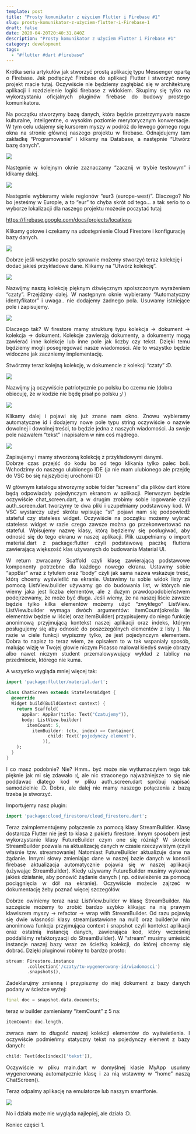 ```yaml
---
template: post
title: "Prosty komunikator z użyciem Flutter i Firebase #1"
slug: prosty-komunikator-z-użyciem-flutter-i-Firebase-1
draft: false
date: 2020-04-20T20:40:31.840Z
description: "Prosty komunikator z użyciem Flutter i Firebase #1"
category: development
tags:
  - "#flutter #dart #firebase"
---
```

<div style="text-align: justify;">Krótka seria artykułów jak stworzyć prostą aplikację typu Messenger opartą o Firebase. Jak podłączyć Firebase do aplikacji Flutter i stworzyć nowy projekt macie tutaj. Oczywiście nie będziemy zagłębiać się w architekturę aplikacji i rozdzielenie logiki firebase z widokiem. Skupimy się tylko na wykorzystaniu oficjalnych pluginów firebase do budowy prostego komunikatora.

Na początku stworzymy bazę danych, która będzie przetrzymywała nasze kulturalne, inteligentne, o wysokim poziomie merytorycznym konwersacje. W tym celu udajemy się kursorem myszy w podróż do lewego górnego rogu okna na stronie głównej naszego projektu w firebase. Odnajdujemy tam zakładkę “Programowanie” i klikamy na Database, a następnie “Utwórz bazę danych”.</div>

![](https://lh6.googleusercontent.com/Mb5zk0xQ2A3Qhv7CID1TEOqnnBbiNa-7x4StkmUmpxBxwY-aMiDpYe7qiY_fOhA2Cg7wSEqb-MtRybBNEX7ZlahADh0EIivYlt0ZXxGy2tdOcOSpChFq6HCSqohcC74bIzF_lJl5)



<div style="text-align: justify;">Następnie w kolejnym oknie zaznaczamy “zacznij w trybie testowym” i klikamy dalej.</div>



![](https://lh6.googleusercontent.com/DIAc4_9_N9Vz9GIYoG3S0EShktLRsmzyFFCjvIvb621NeOa4gPJZHKA_jGFiQY1dAxl4NZU9-bechr-OyqTikg7bNgGu0gA66adeYbk4FryTt0plDrS607kviXAN3DViRxnWD0YZ)



<div style="text-align: justify;">Następnie wybieramy wiele regionów “eur3 (europe-west)”. Dlaczego? No bo jesteśmy w Europie, a to “eur” to chyba skrót od tego… a tak serio to o wyborze lokalizacji dla naszego projektu możecie poczytać tutaj: </div> 

<https://firebase.google.com/docs/projects/locations>

Klikamy gotowe i czekamy na udostępnienie Cloud Firestore i konfigurację bazy danych.



![](https://lh5.googleusercontent.com/mZqPTEkc65UfGJeeN_kuu6kJqOy0YdWz2KmG7oW1U8pmnSdyFKskH5e9g3_79YVobm1GDsYVvan9czhjplTNITwPgulEABMnPfhjH_eegi1aqZow2zrXQYpKw8OJz6kR_Rksyjke)



Dobrze jeśli wszystko poszło sprawnie możemy stworzyć teraz kolekcję i dodać jakieś przykładowe dane. Klikamy na “Utwórz kolekcję”.



![](https://lh5.googleusercontent.com/ZqZ_knBRsRpvppyS0c4WDgJUP27ULT0Iv90XQ5sEaaGMSQ8imWKyi6xB3oXqSIujfbXlbreFVMWO_THLZIhI278470J4POHpFEsjDcxMtevP2t-_kz7LnLPL8KW6l-hXPISdbCOi)



<div style="text-align: justify;">Nazwijmy naszą kolekcję pięknym dźwięcznym spolszczonym wyrażeniem “czaty”. Przejdźmy dalej. W następnym oknie wybieramy “Automatyczny identyfikator” i uwaga.. nie dodajemy żadnego pola. Usuwamy istniejące pole i zapisujemy.</div>



![](https://lh4.googleusercontent.com/lA4NmuSWnZ4sL8BeC4utCj3iMFwudHoybwlXC2YWP-gLO67IXXsB7tkA9S86cWsn3OQpp5ZWhanmyHO7A731InHHFI1KN95MHQj7yer-1X2W9V0DA8WIAFbv-mYIEmhMA3dpDeyx)



<div style="text-align: justify;">Dlaczego tak? W firestore mamy strukturę typu kolekcja -> dokument -> kolekcja -> dokument. Kolekcje zawierają dokumenty, a dokumenty mogą zawierać inne kolekcje lub inne pole jak liczby czy tekst. Dzięki temu będziemy mogli posegregować nasze wiadomości. Ale to wszystko będzie widoczne jak zaczniemy implementację. 

Stwórzmy teraz kolejną kolekcję, w dokumencie z kolekcji “czaty” :D.</div>



![](https://lh4.googleusercontent.com/TWf62OzkdzRmJVIZqXfUcNYbPHMkJ0g0afGHEm6W9MuIpiS0MNg1zBdtdO_b0537G96UxehtZ0EssgldP-rMXoiez4ggjkc0TgkndYUg7umhHIgyiuDn8EidWp4M-CFN4DDti0zd)



Nazwijmy ją oczywiście patriotycznie po polsku bo czemu nie (dobra obiecuję, że w kodzie nie będę pisał po polsku ;/ )



![](https://lh3.googleusercontent.com/WLZ1hDuD60G3XE4QN0oVJ48rlHDVIlgh47mUM4HePZlIR7T6xoBKfsNDRmaWsuqHBzY9ZntQMHtgRSzBE4ONmLgAZdlWNPKmmXohGoLA4qiVNGwsRJwTX1A7t0eoWjsy5qThY2z-)



<div style="text-align: justify;">Klikamy dalej i pojawi się już znane nam okno. Znowu wybieramy automatyczne id i dodajemy nowe pole typu string oczywiście o nazwie dowolnej i dowolnej treści, to będzie jedna z naszych wiadomości. Ja swoje pole nazwałem “tekst” i napisałem w nim coś mądrego.</div>



![](https://lh5.googleusercontent.com/j9x4u8hKRDadQh44yKAFJ_IUC4VZgKm_L2kJnl4xRsEOEWtZBLN1-Kf_JIGXGm1C3RbLrqoZ8AiH5G8IJ57pfIYrl99cOpXTgwmK4myNWzU8K6Gu8Yr5ygOlu4eBRvcKDPtuM9aS)

<div style="text-align: justify;">Zapisujemy i mamy stworzoną kolekcję z przykładowymi danymi.</div>

<div style="text-align: justify;">Dobrze czas przejść do kodu bo od tego klikania tylko palec boli. Wchodzimy do naszego ulubionego IDE (ja nie mam ulubionego ale przejdę do VSC bo się najszybciej urochomi :D)

W głównym katalogu stworzymy sobie folder “screens” dla plików dart które będą odpowiadały pojedynczym ekranom w aplikacji. Pierwszym będzie oczywiście chat_screen.dart, a w drugim zrobimy sobie logowanie czyli auth_screen.dart tworzymy te dwa pliki i uzupełniamy podstawowy kod. W VSC wystarczy użyć skrótu wpisując “st” pojawi nam się podpowiedź stateful czy stateless widget. Oczywiście na początku możemy wybrać stateless widget w razie czego zawsze można go przekonwertować na stateful. Wpisujemy nazwę klasy, którą będziemy się posługiwać, aby odnosić się do tego ekranu w naszej aplikacji. Plik uzupełniamy o import material.dart z package:flutter czyli podstawową paczkę fluttera zawierającą większość klas używanych do budowania Material UI.

W return zwracamy Scaffold czyli klasę zawierającą podstawowe komponenty potrzebne dla każdego nowego ekranu. Ustawmy sobie “appBar” wraz z tytułem oraz “body” czyli jak sama nazwa wskazuje treść, którą chcemy wyświetlić na ekranie. Ustawimy tu sobie widok listy za pomocą ListView.builder używamy go do budowania list, w których nie wiemy jaka jest liczba elementów, ale z dużym prawdopodobieństwem podejrzewamy, że może być długa. Jeśli wiemy, że na naszej liście zawsze będzie tylko kilka elementów możemy użyć “zwykłego” ListView. ListView.builder wymaga dwóch argumentów: itemCount(określa ile elementów będzie w liście) oraz itemBuilder( przypisujemy do niego funkcję anonimową przyjmującą kontekst naszej aplikacji oraz indeks, którym posługujemy się aby odnosić do poszczególnych elementów z listy ). Na razie w ciele funkcji wypiszmy tylko, że jest pojedynczym elementem. Dobra to napisz to teraz wiem, że opisałem to w tak wspaniały sposób, malując wizję w Twojej głowie niczym Picasso malował kiedyś swoje obrazy albo nawet niczym student przemalowywujący wykład z tablicy na przedmiocie, którego nie kuma.</div>

A wszystko wygląda mniej więcej tak:



```dart
import 'package:flutter/material.dart';
 
class ChatScreen extends StatelessWidget {
  @override
  Widget build(BuildContext context) {
    return Scaffold(
      appBar: AppBar(title: Text("Czatujemy")),
      body: ListView.builder(
        itemCount: 5,
          itemBuilder: (ctx, index) => Container(
                child: Text('pojedynczy element'),
              )),
    );
  }
}
```



<div style="text-align: justify;">I co masz podobnie? Nie? Hmm.. być może nie wytłumaczyłem tego tak pięknie jak mi się zdawało :(, ale nic straconego najważniejsze to się nie poddawać dlatego kod w pliku auth_screen.dart spróbuj napisać samodzielnie :D. Dobra, ale dalej nie mamy naszego połączenia z bazą trzeba je stworzyć.<div>

Importujemy nasz plugin:



```dart
import 'package:cloud_firestore/cloud_firestore.dart';
```



<div style="text-align: justify;">Teraz zaimplementujemy połączenie za pomocą klasy StreamBuilder. Klasę dostarcza Flutter nie jest to klasa z pakietu firestore. Innym sposobem jest wykorzystanie klasy FutureBuilder czym one się różnią? W skrócie StreamBuilder pozwala na aktualizację danych w czasie rzeczywistym (czyli właśnie tzw. streamowanie) Natomiast FutureBuilder aktualizuje dane na żądanie. Innymi słowy zmieniając dane w naszej bazie danych w konsoli firebase aktualizacja automatycznie pojawia się w naszej aplikacji (używając StreamBuilder). Kiedy używamy FutureBuilder musimy wykonać jakieś działanie, aby ponowić żądanie danych ( np. odświeżenie za pomocą pociągnięcia w dół na ekranie). Oczywiście możecie zajrzeć w dokumentację żeby poznać więcej szczegółów.

Dobrze owiniemy teraz nasz ListView.builder w klasę StreamBuilder. Na szczęście możemy to zrobić bardzo szybko klikając na nią prawym klawiszem myszy -> refactor -> wrap with StreamBuilder. Od razu pojawią się dwie własności klasy stream(ustawione na null) oraz builder(w nim anonimowa funkcja przyjmująca context i snapshot czyli kontekst aplikacji oraz ostatnią instancję danych, zawierająca kod, który wcześniej poddaliśmy refaktoryzacji do StreamBuilder). W “stream” musimy umieścić instancje naszej bazy wraz ze ścieżką kolekcji, do której chcemy się dobrać. Dzięki pluginowi robimy to bardzo prosto:</div>



```dart
stream: Firestore.instance
        .collection('/czaty/tu-wygenerowany-id/wiadomosci')
        .snapshots(),
```

<!--StartFragment-->

Zadeklarujmy zmienną i przypiszmy do niej dokument z bazy danych podany w ścieżce wyżej:

<!--EndFragment-->

```dart
final doc = snapshot.data.documents;
```



teraz w builder zamieniamy “itemCount” z 5 na:



```dart
itemCount: doc.length,
```



zwraca nam to długość naszej kolekcji elementów do wyświetlenia. I oczywiście podmieńmy statyczny tekst na pojedynczy element z bazy danych:



```dart
child: Text(doc[index]['tekst']),
```



Oczywiście w pliku main.dart w domyślnej klasie MyApp usuńmy wygenerowaną automatycznie klasę i za nią wstawmy w “home” naszą ChatScreen().

Teraz odpalmy aplikację na emulatorze lub naszym smartfonie.



![](https://lh4.googleusercontent.com/79Ll82mA0K8UxuRvrgyoQFquWGOBeViIwhuIm-eXeJrmHA6j-gyRYpeSf6q5_3XQnTIJtg4QjqZ2FNyGyNpaxpwSscWPiz55Tu5uGQz3mKtriTs7UDgXsPxLmG-1gmyh5Xy1Kacu)



No i działa może nie wygląda najlepiej, ale działa :D.

Koniec części 1.